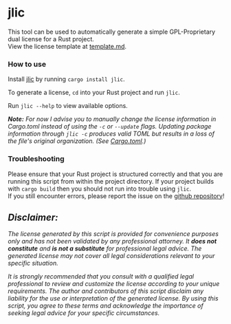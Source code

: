 
# jlic

This tool can be used to automatically generate a simple GPL-Proprietary dual license for a Rust project. <br>
View the license template at [template.md](./src/template.md). <br>


### How to use
Install [jlic](https://crates.io/crate/jlic) by running `cargo install jlic`. <br>

To generate a license, `cd` into your Rust project and run `jlic`. <br>

Run `jlic --help` to view available options. <br>

***Note:** For now I advise you to manually change the license information in Cargo.toml instead of using the `-c` or `--update` flags.
Updating package information through `jlic -c` produces valid TOML but results in a loss of the file's original organization. 
(See [Cargo.toml](./Cargo.toml).)* <br>

### Troubleshooting
Please ensure that your Rust project is structured correctly and that you are running this script from within the project directory.
If your project builds with `cargo build` then you should not run into trouble using `jlic`. <br>
If you still encounter errors, please report the issue on the [github repository](https://github.com/j-stach/jlic)! <br>

## *Disclaimer:*
*The license generated by this script is provided for convenience purposes only and has not been validated by any professional attorney. 
It **does not constitute** and **is not a substitute** for professional legal advice. 
The generated license may not cover all legal considerations relevant to your specific situation.* <br>

*It is strongly recommended that you consult with a qualified legal professional to review and customize the license according to your unique requirements.
The author and contributors of this script disclaim any liability for the use or interpretation of the generated license. 
By using this script, you agree to these terms and acknowledge the importance of seeking legal advice for your specific circumstances.* <br>
